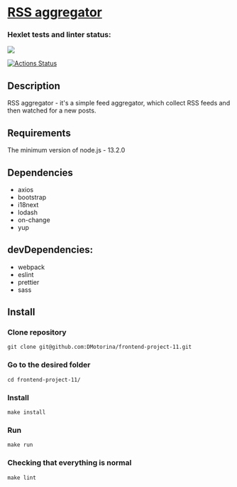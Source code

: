 # [RSS aggregator](https://frontend-project-11-one-mu.vercel.app)

### Hexlet tests and linter status:

<a href="https://codeclimate.com/github/DMotorina/frontend-project-11/maintainability"><img src="https://api.codeclimate.com/v1/badges/d161ebaa720856f08521/maintainability" /></a>

[![Actions Status](https://github.com/DMotorina/frontend-project-11/actions/workflows/hexlet-check.yml/badge.svg)](https://github.com/DMotorina/frontend-project-11/actions)

## Description
RSS aggregator - it's a simple feed aggregator, which collect RSS feeds and then watched for a new posts.

## Requirements
The minimum version of node.js - 13.2.0

## Dependencies
- axios
- bootstrap
- i18next
- lodash
- on-change
- yup

## devDependencies:
- webpack
- eslint
- prettier
- sass

## Install

### Clone repository
```
git clone git@github.com:DMotorina/frontend-project-11.git
``` 

### Go to the desired folder
```
cd frontend-project-11/
```

### Install
```
make install
```

### Run
```
make run
```

### Checking that everything is normal
```
make lint
```
